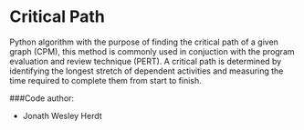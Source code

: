 # Critical Path

Python algorithm with the purpose of finding the critical path of a given graph (CPM),
this method is commonly used in conjuction with the program evaluation and review technique (PERT).
A critical path is determined by identifying the longest stretch of dependent activities and measuring
the time required to complete them from start to finish.

###Code author:
* Jonath Wesley Herdt
